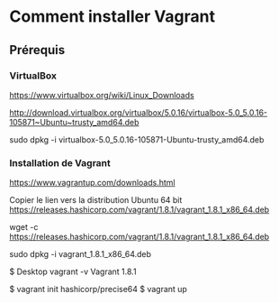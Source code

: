 # Comment installer Vagrant

## Prérequis
### VirtualBox

https://www.virtualbox.org/wiki/Linux_Downloads

http://download.virtualbox.org/virtualbox/5.0.16/virtualbox-5.0_5.0.16-105871~Ubuntu~trusty_amd64.deb

sudo dpkg -i virtualbox-5.0_5.0.16-105871-Ubuntu-trusty_amd64.deb


### Installation de Vagrant

https://www.vagrantup.com/downloads.html

Copier le lien vers la distribution Ubuntu 64 bit
https://releases.hashicorp.com/vagrant/1.8.1/vagrant_1.8.1_x86_64.deb

wget -c https://releases.hashicorp.com/vagrant/1.8.1/vagrant_1.8.1_x86_64.deb

sudo dpkg -i vagrant_1.8.1_x86_64.deb

$ Desktop vagrant -v
Vagrant 1.8.1

$ vagrant init hashicorp/precise64
$ vagrant up

